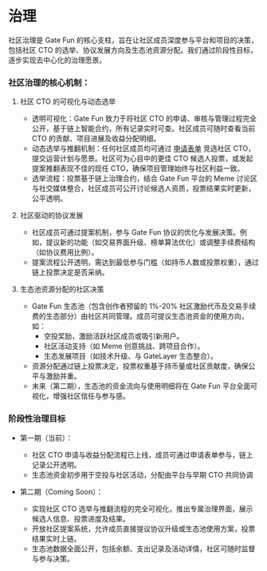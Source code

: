 # 治理

社区治理是 Gate Fun 的核心支柱，旨在让社区成员深度参与平台和项目的决策，包括社区 CTO 的选举、协议发展方向及生态池资源分配。我们通过阶段性目标，逐步实现去中心化的治理愿景。



### 社区治理的核心机制：



1.  社区 CTO 的可视化与动态选举

    * 透明可视化：Gate Fun 致力于将社区 CTO 的申请、审核与管理过程完全公开，基于链上智能合约，所有记录实时可查。社区成员可随时查看当前 CTO 的贡献、项目进展及收益分配明细。
    * 动态选举与推翻机制：任何社区成员均可通过 [申请表单](https://docs.google.com/forms/d/e/1FAIpQLSdeSu8Bo3amonra4QjNRIRBn_7OBsnX3luocqPdQ8kz4GBMow/viewform) 竞选社区 CTO，提交运营计划与愿景。社区可为心目中的更佳 CTO 候选人投票，或发起提案推翻表现不佳的现任 CTO，确保项目管理始终与社区利益一致。
    * 选举流程：投票基于链上治理合约，结合 Gate Fun 平台的 Meme 讨论区与社交媒体整合，社区成员可公开讨论候选人资质，投票结果实时更新，公平透明。


2.  社区驱动的协议发展

    * 社区成员可通过提案机制，参与 Gate Fun 协议的优化与发展决策。例如，提议新的功能（如交易界面升级、榜单算法优化）或调整手续费结构（如协议费用比例）。
    * 提案流程公开透明，需达到最低参与门槛（如持币人数或投票权重），通过链上投票决定是否采纳。




3. 生态池资源分配的社区决策
   * Gate Fun 生态池（包含创作者预留的 1%-20% 社区激励代币及交易手续费的生态部分）由社区共同管理。成员可提议生态池资金的使用方向，如：
     * 空投奖励，激励活跃社区成员或吸引新用户。
     * 社区活动支持（如 Meme 创意挑战、跨项目合作）。
     * 生态发展项目（如技术升级、与 GateLayer 生态整合）。
   * 资源分配通过链上投票决定，投票权重基于持币量或社区贡献度，确保公平与激励并重。
   * 未来（第二期），生态池的资金流向与使用明细将在 Gate Fun 平台全面可视化，增强社区信任与参与感。



### 阶段性治理目标



*   第一期（当前）：

    * 社区 CTO 申请与收益分配流程已上线，成员可通过申请表单参与，链上记录公开透明。
    * 生态池资金初步用于空投与社区活动，分配由平台与早期 CTO 共同协调


* 第二期（Coming Soon）：
  * 实现社区 CTO 选举与推翻流程的完全可视化，推出专属治理界面，展示候选人信息、投票进度及结果。
  * 开放社区提案系统，允许成员直接提议协议升级或生态池使用方案，投票结果实时上链。
  * 生态池数据全面公开，包括余额、支出记录及活动详情，社区可随时监督与参与决策。
